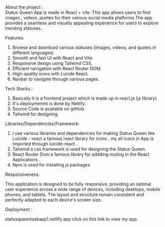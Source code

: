 About the project :  
Status Queen App is made in React + vite .This app allows users to find images , videos ,quotes for their various social media platforms.The app provides a seamless and visually appealing experience for users to explore trending statuses.

Features:

1) Browse and download various statuses (images, videos, and quotes in different languages)
2) Smooth and fast UI with React and Vite.
3) Responsive design using Tailwind CSS.
4) Efficient navigation with React Router DOM.
5) High-quality icons with Lucide React.
7) Navbar to navigate through various pages.

Tech Stacks :

1) Basically It is a frontend project which is made up in react.js (js library)
2) It's deploymenmt is done by Netlify.
3) Source Code is available on gitHub.
4) Tailwind for designing.

Libraries/Dependencies/Framework:

1) I use various libraries and dependencies for making Status Queen like Luicide - react a famous react library for icons , my all icons in App is imported through luicide-react .
2) Tailwind  a css framework is used for designing the Status Queen.
3) React Router Dom a famous library for addding routing in the React Applications .
4) Npm is used for installing js packages.
  
Responsiveness:

This application is designed to be fully responsive, providing an optimal user experience across a wide range of devices, including desktops, mobile phones, and tablets. The layout and structure remain consistent and perfectly adapted to each device's screen size.

Deployment :

statusqueentaskapp1.netlify.app  click on this link to view my app.
